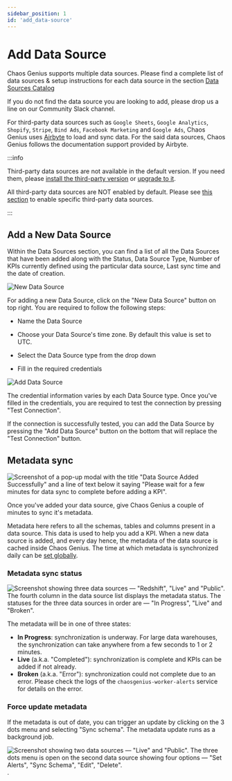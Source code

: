 ```yaml
---
sidebar_position: 1
id: 'add_data-source'
---
```


# Add Data Source

Chaos Genius supports multiple data sources. Please find a complete list of data sources & setup instructions for each data source in the section [Data Sources Catalog](/Data_Sources_Catalog/postgres.md)

If you do not find the data source you are looking to add, please drop us a line on our Community Slack channel. 

For third-party data sources such as `Google Sheets`, `Google Analytics`, `Shopify`, `Stripe`, `Bind Ads`, `Facebook Marketing` and `Google Ads`, Chaos Genius uses [Airbyte](https://docs.airbyte.io/) to load and sync data. For the said data sources, Chaos Genius follows the documentation support provided by Airbyte.

:::info

Third-party data sources are not available in the default version. If you need them, please [install the third-party version](/Quick_Start/install.md#third-party-installation) or [upgrade to it](/Operator_Guides/upgrading_cg.md#from-the-default-installation-to-third-party-installation).

All third-party data sources are NOT enabled by default. Please see [this section](/Operator_Guides/Configuration/config-params.md#enabling-third-party-data-sources) to enable specific third-party data sources.

:::

## Add a New Data Source
Within the Data Sources section, you can find a list of all the Data Sources that have been added along with the Status, Data Source Type, Number of KPIs currently defined using the particular data source, Last sync time and the date of creation.

![New Data Source](/img/connecting-to-data-sources/data_source_listing.png)

For adding a new Data Source, click on the "New Data Source" button on top right. You are required to follow the following steps:

-   Name the Data Source

-   Choose your Data Source's time zone. By default this value is set to UTC.

-   Select the Data Source type from the drop down

-   Fill in the required credentials

![Add Data Source](/img/connecting-to-data-sources/add_data_source.png)

The credential information varies by each Data Source type. Once you've filled in the credentials, you are required to test the connection by pressing "Test Connection".


If the connection is successfully tested, you can add the Data Source by pressing the "Add Data Source" button on the bottom that will replace the "Test Connection" button.

## Metadata sync

![Screenshot of a pop-up modal with the title "Data Source Added Successfully" and a line of text below it saying "Please wait for a few minutes for data sync to complete before adding a KPI".](/img/connecting-to-data-sources/metadata-sync-popup.png)

Once you've added your data source, give Chaos Genius a couple of minutes to sync it's metadata.

Metadata here refers to all the schemas, tables and columns present in a data source. This data is used to help you add a KPI. When a new data source is added, and every day hence, the metadata of the data source is cached inside Chaos Genius. The time at which metadata is synchronized daily can be [set globally](/Operator_Guides/Configuration/config-params.md#general-parameters).

### Metadata sync status

![Screenshot showing three data sources — "Redshift", "Live" and "Public". The fourth column in the data source list displays the metadata status. The statuses for the three data sources in order are — "In Progress", "Live" and "Broken".](/img/connecting-to-data-sources/metadata-statuses.png)

The metadata will be in one of three states:
- **In Progress**: synchronization is underway. For large data warehouses, the synchronization can take anywhere from a few seconds to 1 or 2 minutes.
- **Live** (a.k.a. "Completed"): synchronization is complete and KPIs can be added if not already.
- **Broken** (a.k.a. "Error"): synchronization could not complete due to an error. Please check the logs of the `chaosgenius-worker-alerts` service for details on the error.

### Force update metadata

If the metadata is out of date, you can trigger an update by clicking on the 3 dots menu and selecting "Sync schema". The metadata update runs as a background job.

![Screenshot showing two data sources — "Live" and "Public". The three dots menu is open on the second data source showing four options — "Set Alerts", "Sync Schema", "Edit", "Delete".](/img/connecting-to-data-sources/metadata-sync-button.png).
